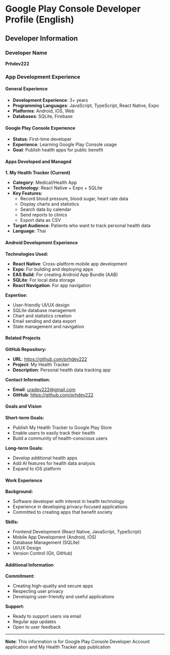 # Google Play Console Developer Profile (English)

## Developer Information

### Developer Name
**Prhdev222**

### App Development Experience

#### General Experience
- **Development Experience**: 3+ years
- **Programming Languages**: JavaScript, TypeScript, React Native, Expo
- **Platforms**: Android, iOS, Web
- **Databases**: SQLite, Firebase

#### Google Play Console Experience
- **Status**: First-time developer
- **Experience**: Learning Google Play Console usage
- **Goal**: Publish health apps for public benefit

#### Apps Developed and Managed

**1. My Health Tracker (Current)**
- **Category**: Medical/Health App
- **Technology**: React Native + Expo + SQLite
- **Key Features**:
  - Record blood pressure, blood sugar, heart rate data
  - Display charts and statistics
  - Search data by calendar
  - Send reports to clinics
  - Export data as CSV
- **Target Audience**: Patients who want to track personal health data
- **Language**: Thai

#### Android Development Experience

**Technologies Used:**
- **React Native**: Cross-platform mobile app development
- **Expo**: For building and deploying apps
- **EAS Build**: For creating Android App Bundle (AAB)
- **SQLite**: For local data storage
- **React Navigation**: For app navigation

**Expertise:**
- User-friendly UI/UX design
- SQLite database management
- Chart and statistics creation
- Email sending and data export
- State management and navigation

#### Related Projects

**GitHub Repository:**
- **URL**: https://github.com/prhdev222
- **Project**: My Health Tracker
- **Description**: Personal health data tracking app

**Contact Information:**
- **Email**: uradev222@gmail.com
- **GitHub**: https://github.com/prhdev222

#### Goals and Vision

**Short-term Goals:**
- Publish My Health Tracker to Google Play Store
- Enable users to easily track their health
- Build a community of health-conscious users

**Long-term Goals:**
- Develop additional health apps
- Add AI features for health data analysis
- Expand to iOS platform

#### Work Experience

**Background:**
- Software developer with interest in health technology
- Experience in developing privacy-focused applications
- Committed to creating apps that benefit society

**Skills:**
- Frontend Development (React Native, JavaScript, TypeScript)
- Mobile App Development (Android, iOS)
- Database Management (SQLite)
- UI/UX Design
- Version Control (Git, GitHub)

#### Additional Information

**Commitment:**
- Creating high-quality and secure apps
- Respecting user privacy
- Developing user-friendly and useful applications

**Support:**
- Ready to support users via email
- Regular app updates
- Open to user feedback

---

**Note**: This information is for Google Play Console Developer Account application and My Health Tracker app publication
